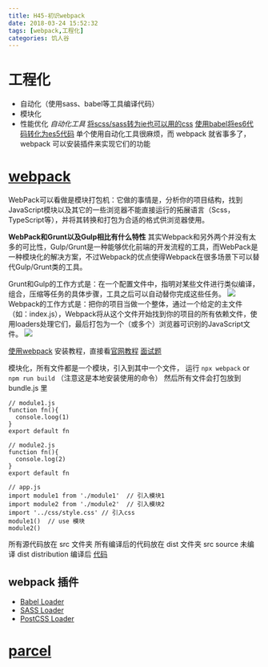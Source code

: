 ```yaml
---
title: H45-初识webpack
date: 2018-03-24 15:52:32
tags: [webpack,工程化]
categories: 饥人谷
---
```

# 工程化
  - 自动化（使用sass、babel等工具编译代码）
  - 模块化
  - 性能优化
*自动化工具*
[将scss/sass转为ie也可以用的css](https://github.com/sass/sass)
[使用babel将es6代码转化为es5代码](https://babeljs.io/)
单个使用自动化工具很麻烦，而 webpack 就省事多了，webpack 可以安装插件来实现它们的功能

# [webpack](https://webpack.js.org/)
WebPack可以看做是模块打包机：它做的事情是，分析你的项目结构，找到JavaScript模块以及其它的一些浏览器不能直接运行的拓展语言（Scss，TypeScript等），并将其转换和打包为合适的格式供浏览器使用。

**WebPack和Grunt以及Gulp相比有什么特性**
其实Webpack和另外两个并没有太多的可比性，Gulp/Grunt是一种能够优化前端的开发流程的工具，而WebPack是一种模块化的解决方案，不过Webpack的优点使得Webpack在很多场景下可以替代Gulp/Grunt类的工具。

Grunt和Gulp的工作方式是：在一个配置文件中，指明对某些文件进行类似编译，组合，压缩等任务的具体步骤，工具之后可以自动替你完成这些任务。
![](https://upload-images.jianshu.io/upload_images/9047034-0cfb5fff80435443.png?imageMogr2/auto-orient/strip%7CimageView2/2/w/1240)
Webpack的工作方式是：把你的项目当做一个整体，通过一个给定的主文件（如：index.js），Webpack将从这个文件开始找到你的项目的所有依赖文件，使用loaders处理它们，最后打包为一个（或多个）浏览器可识别的JavaScript文件。
![](https://upload-images.jianshu.io/upload_images/9047034-9c4c6d2c1bbf5946.png?imageMogr2/auto-orient/strip%7CimageView2/2/w/1240)

[使用webpack](https://zhuanlan.zhihu.com/p/30701816)
安装教程，直接看[官网教程](https://webpack.js.org/api/module-methods/)
[面试题](https://www.zhihu.com/question/266788138)

模块化，所有文件都是一个模块，引入到其中一个文件，
运行 `npx webpack` or `npm run build` （注意这是本地安装使用的命令）
然后所有文件会打包放到 bundle.js 里
```
// module1.js
function fn(){
  console.loog(1)
}
export default fn

// module2.js
function fn(){
  console.log(2)
}
export default fn

// app.js
import module1 from './module1'  // 引入模块1
import module2 from './module2'  // 引入模块2
import '../css/style.css' // 引入css
module1()  // use 模块
module2()
```
所有源代码放在 src 文件夹
所有编译后的代码放在 dist 文件夹
src source 未编译
dist distribution 编译后
[代码](https://github.com/zerolhao/task-code/tree/master/H45-webpack-demo)
## webpack 插件
- [Babel Loader](https://github.com/babel/babel-loader)
- [SASS Loader](https://github.com/webpack-contrib/sass-loader)
- [PostCSS Loader](https://github.com/postcss/postcss-loader)

# [parcel](https://parceljs.org/)